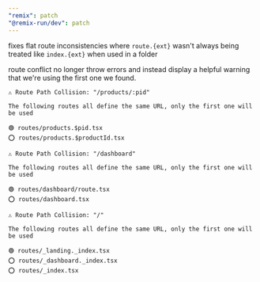 ```yaml
---
"remix": patch
"@remix-run/dev": patch
---
```


fixes flat route inconsistencies where `route.{ext}` wasn't always being treated like `index.{ext}` when used in a folder

route conflict no longer throw errors and instead display a helpful warning that we're using the first one we found.

```log
⚠️ Route Path Collision: "/products/:pid"

The following routes all define the same URL, only the first one will be used

🟢️️ routes/products.$pid.tsx
⭕️️ routes/products.$productId.tsx
```
```log
⚠️ Route Path Collision: "/dashboard"

The following routes all define the same URL, only the first one will be used

🟢️️ routes/dashboard/route.tsx
⭕️️ routes/dashboard.tsx
```
```log
⚠️ Route Path Collision: "/"

The following routes all define the same URL, only the first one will be used

🟢️️ routes/_landing._index.tsx
⭕️️ routes/_dashboard._index.tsx
⭕️ routes/_index.tsx
```
